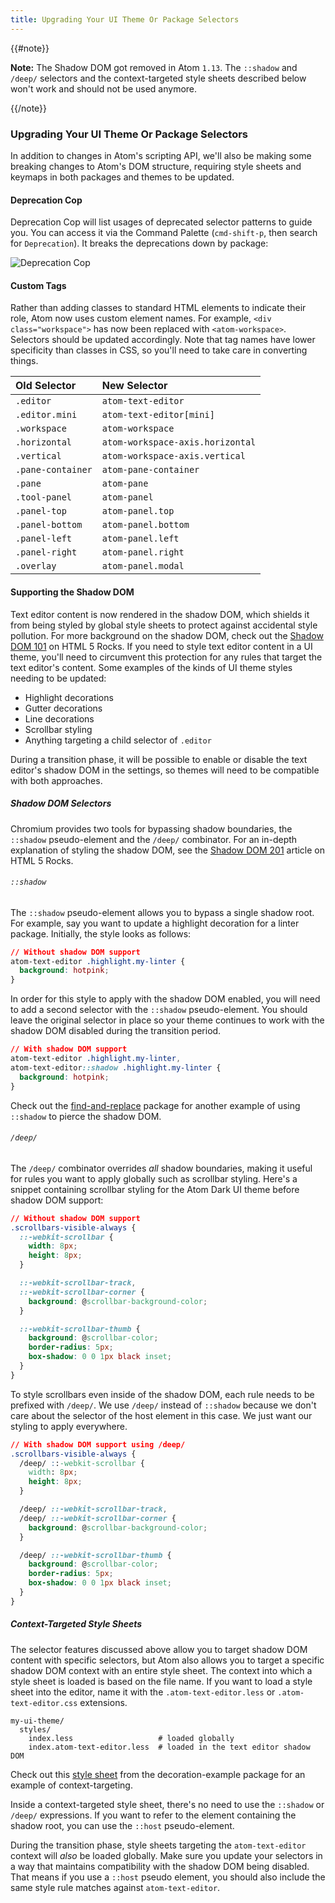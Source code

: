 ```yaml
---
title: Upgrading Your UI Theme Or Package Selectors
---
```


{{#note}}

**Note:** The Shadow DOM got removed in Atom `1.13`. The `::shadow` and `/deep/` selectors and the context-targeted style sheets described below won't work and should not be used anymore.

{{/note}}


### Upgrading Your UI Theme Or Package Selectors

In addition to changes in Atom's scripting API, we'll also be making some breaking changes to Atom's DOM structure, requiring style sheets and keymaps in both packages and themes to be updated.

#### Deprecation Cop

Deprecation Cop will list usages of deprecated selector patterns to guide you. You can access it via the Command Palette (`cmd-shift-p`, then search for `Deprecation`). It breaks the deprecations down by package:

![Deprecation Cop](../../images/dep-cop.png)

#### Custom Tags

Rather than adding classes to standard HTML elements to indicate their role, Atom now uses custom element names. For example, `<div class="workspace">` has now been replaced with `<atom-workspace>`. Selectors should be updated accordingly. Note that tag names have lower specificity than classes in CSS, so you'll need to take care in converting things.

| Old Selector | New Selector |
| :------------- | :------------- |
| `.editor`           | `atom-text-editor` |
| `.editor.mini`      | `atom-text-editor[mini]` |
| `.workspace`        | `atom-workspace` |
| `.horizontal`       | `atom-workspace-axis.horizontal` |
| `.vertical`         | `atom-workspace-axis.vertical` |
| `.pane-container`   | `atom-pane-container` |
| `.pane`             | `atom-pane` |
| `.tool-panel`       | `atom-panel` |
| `.panel-top`        | `atom-panel.top` |
| `.panel-bottom`     | `atom-panel.bottom` |
| `.panel-left`       | `atom-panel.left` |
| `.panel-right`      | `atom-panel.right` |
| `.overlay`          | `atom-panel.modal` |

#### Supporting the Shadow DOM

Text editor content is now rendered in the shadow DOM, which shields it from being styled by global style sheets to protect against accidental style pollution. For more background on the shadow DOM, check out the [Shadow DOM 101](http://www.html5rocks.com/en/tutorials/webcomponents/shadowdom) on HTML 5 Rocks. If you need to style text editor content in a UI theme, you'll need to circumvent this protection for any rules that target the text editor's content. Some examples of the kinds of UI theme styles needing to be updated:

* Highlight decorations
* Gutter decorations
* Line decorations
* Scrollbar styling
* Anything targeting a child selector of `.editor`

During a transition phase, it will be possible to enable or disable the text editor's shadow DOM in the settings, so themes will need to be compatible with both approaches.

##### Shadow DOM Selectors

Chromium provides two tools for bypassing shadow boundaries, the `::shadow` pseudo-element and the `/deep/` combinator. For an in-depth explanation of styling the shadow DOM, see the [Shadow DOM 201](http://www.html5rocks.com/en/tutorials/webcomponents/shadowdom-201#toc-style-cat-hat) article on HTML 5 Rocks.

###### `::shadow`

The `::shadow` pseudo-element allows you to bypass a single shadow root. For example, say you want to update a highlight decoration for a linter package. Initially, the style looks as follows:

```css
// Without shadow DOM support
atom-text-editor .highlight.my-linter {
  background: hotpink;
}
```

In order for this style to apply with the shadow DOM enabled, you will need to add a second selector with the `::shadow` pseudo-element. You should leave the original selector in place so your theme continues to work with the shadow DOM disabled during the transition period.

```css
// With shadow DOM support
atom-text-editor .highlight.my-linter,
atom-text-editor::shadow .highlight.my-linter {
  background: hotpink;
}
```

Check out the [find-and-replace](https://github.com/atom/find-and-replace/blob/95351f261bc384960a69b66bf12eae8002da63f9/stylesheets/find-and-replace.less#L9-L29) package for another example of using `::shadow` to pierce the shadow DOM.

###### `/deep/`

The `/deep/` combinator overrides *all* shadow boundaries, making it useful for rules you want to apply globally such as scrollbar styling. Here's a snippet containing scrollbar styling for the Atom Dark UI theme before shadow DOM support:

```css
// Without shadow DOM support
.scrollbars-visible-always {
  ::-webkit-scrollbar {
    width: 8px;
    height: 8px;
  }

  ::-webkit-scrollbar-track,
  ::-webkit-scrollbar-corner {
    background: @scrollbar-background-color;
  }

  ::-webkit-scrollbar-thumb {
    background: @scrollbar-color;
    border-radius: 5px;
    box-shadow: 0 0 1px black inset;
  }
}
```

To style scrollbars even inside of the shadow DOM, each rule needs to be prefixed with `/deep/`. We use `/deep/` instead of `::shadow` because we don't care about the selector of the host element in this case. We just want our styling to apply everywhere.

```css
// With shadow DOM support using /deep/
.scrollbars-visible-always {
  /deep/ ::-webkit-scrollbar {
    width: 8px;
    height: 8px;
  }

  /deep/ ::-webkit-scrollbar-track,
  /deep/ ::-webkit-scrollbar-corner {
    background: @scrollbar-background-color;
  }

  /deep/ ::-webkit-scrollbar-thumb {
    background: @scrollbar-color;
    border-radius: 5px;
    box-shadow: 0 0 1px black inset;
  }
}
```

##### Context-Targeted Style Sheets

The selector features discussed above allow you to target shadow DOM content with specific selectors, but Atom also allows you to target a specific shadow DOM context with an entire style sheet. The context into which a style sheet is loaded is based on the file name. If you want to load a style sheet into the editor, name it with the `.atom-text-editor.less` or `.atom-text-editor.css` extensions.

```
my-ui-theme/
  styles/
    index.less                   # loaded globally
    index.atom-text-editor.less  # loaded in the text editor shadow DOM
```

Check out this [style sheet](https://github.com/atom/decoration-example/blob/master/styles/decoration-example.atom-text-editor.less) from the decoration-example package for an example of context-targeting.

Inside a context-targeted style sheet, there's no need to use the `::shadow` or `/deep/` expressions. If you want to refer to the element containing the shadow root, you can use the `::host` pseudo-element.

During the transition phase, style sheets targeting the `atom-text-editor` context will *also* be loaded globally. Make sure you update your selectors in a way that maintains compatibility with the shadow DOM being disabled. That means if you use a `::host` pseudo element, you should also include the same style rule matches against `atom-text-editor`.
